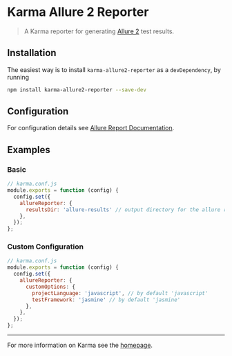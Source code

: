# Karma Allure 2 Reporter

> A Karma reporter for generating [Allure 2](https://github.com/allure-framework/allure2) test results.

## Installation

The easiest way is to install `karma-allure2-reporter` as a `devDependency`,
by running

```bash
npm install karma-allure2-reporter --save-dev
```

## Configuration

For configuration details see [Allure Report Documentation](https://allurereport.org/docs/).

## Examples

### Basic

```javascript
// karma.conf.js
module.exports = function (config) {
  config.set({
    allureReporter: {
      resultsDir: 'allure-results' // output directory for the allure report - can be omitted (default: allure-results)
    },
  });
};
```

### Custom Configuration

```javascript
// karma.conf.js
module.exports = function (config) {
  config.set({
    allureReporter: {
      customOptions: {
        projectLanguage: 'javascript', // by default 'javascript'
        testFramework: 'jasmine' // by default 'jasmine'
      },
    },
  });
};
```

---

For more information on Karma see the [homepage](https://karma-runner.github.io).
